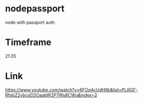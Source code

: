 # nodepassport
node with passport auth

# Timeframe
21:35

# Link
https://www.youtube.com/watch?v=6FOq4cUdH8k&list=PLillGF-RfqbZ2ybcoD2OaabW2P7Ws8CWu&index=2